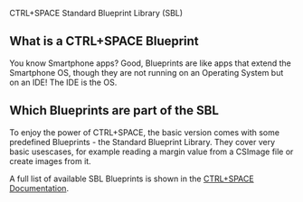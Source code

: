 CTRL+SPACE Standard Blueprint Library (SBL)

## What is a CTRL+SPACE Blueprint

You know Smartphone apps? Good, Blueprints are like apps that extend the Smartphone OS, though they are not running on an Operating System but on an IDE! The IDE is the OS.

## Which Blueprints are part of the SBL

To enjoy the power of CTRL+SPACE, the basic version comes with some predefined Blueprints - the Standard Blueprint Library.
They cover very basic usescases, for example reading a margin value from a CSImage file or create images from it.

A full list of available SBL Blueprints is shown in the [CTRL+SPACE Documentation](https://control-space.projektmotor.de/dokumentation/en/user/what_is_a_blueprint "CTRL+SPACE Documentation").
